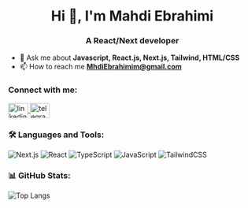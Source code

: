 <h1 align="center">Hi 👋, I'm Mahdi Ebrahimi</h1>
<h3 align="center">A React/Next developer</h3>

- 💬 Ask me about **Javascript, React.js, Next.js, Tailwind, HTML/CSS**
- 📫 How to reach me **MhdiEbrahimim@gmail.com**

### Connect with me:
<p align="left">
  <a href="https://linkedin.com/in/mahdi-ebrahimi-403b9a30b" target="_blank">
    <img align="center" src="https://cdn.jsdelivr.net/gh/devicons/devicon/icons/linkedin/linkedin-original.svg" alt="linkedin" height="30" width="40" />
  </a>
  <a href="https://t.me/mehdi_e2" target="_blank">
    <img align="center" src="https://upload.wikimedia.org/wikipedia/commons/8/82/Telegram_logo.svg" alt="telegram" height="30" width="40" />
  </a>
</p>

### 🛠️ Languages and Tools:
![Next.js](https://img.shields.io/badge/Next.js-000000?style=for-the-badge&logo=next.js&logoColor=ffffff)
![React](https://img.shields.io/badge/React-20232A?style=for-the-badge&logo=react&logoColor=61DAFB)
![TypeScript](https://img.shields.io/badge/TypeScript-3178C6?style=for-the-badge&logo=typescript&logoColor=ffffff)
![JavaScript](https://img.shields.io/badge/JavaScript-F7DF1E?style=for-the-badge&logo=javascript&logoColor=000000)
![TailwindCSS](https://img.shields.io/badge/TailwindCSS-06B6D4?style=for-the-badge&logo=tailwind-css&logoColor=white)


### 📊 GitHub Stats:
![Top Langs](https://github-readme-stats.vercel.app/api/top-langs/?username=MahdiReisEbrahimi&layout=compact&theme=radical)
